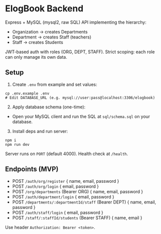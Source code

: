 # ElogBook Backend

Express + MySQL (mysql2, raw SQL) API implementing the hierarchy:

- Organization -> creates Departments
- Department -> creates Staff (teachers)
- Staff -> creates Students

JWT-based auth with roles (ORG, DEPT, STAFF). Strict scoping: each role can only manage its own data.

## Setup

1) Create `.env` from example and set values:
```
cp .env.example .env
# Edit DATABASE_URL (e.g. mysql://user:pass@localhost:3306/elogbook)
```

2) Apply database schema (one-time):
- Open your MySQL client and run the SQL at `sql/schema.sql` on your database.

3) Install deps and run server:
```
npm i
npm run dev
```

Server runs on `PORT` (default 4000). Health check at `/health`.

## Endpoints (MVP)

- POST `/auth/org/register` { name, email, password }
- POST `/auth/org/login` { email, password }
- POST `/org/departments` (Bearer ORG) { name, email, password }
- POST `/auth/department/login` { email, password }
- POST `/departments/:departmentId/staff` (Bearer DEPT) { name, email, password }
- POST `/auth/staff/login` { email, password }
- POST `/staff/:staffId/students` (Bearer STAFF) { name, email }

Use header `Authorization: Bearer <token>`.

